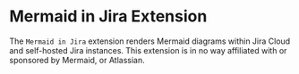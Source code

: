 # Mermaid in Jira Extension

The `Mermaid in Jira` extension renders Mermaid diagrams within Jira Cloud and self-hosted Jira instances. This extension is in no way affiliated with or sponsored by Mermaid, or Atlassian.
